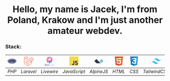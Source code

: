 <h1 align="center">Hello, my name is Jacek, I'm from Poland, Krakow and I'm just another amateur webdev.</h1>

<p> <h3>Stack:</h3> </p>

| <img src="php-original.svg" alt="PHP" width="30" height="30"> | <img src="laravel-original.svg" alt="Laravel" width="30" height="30"> | <img src="livewire-original-wordmark.svg" alt="Livewire" width="30" height="30"> | <img src="javascript-original.svg" alt="JavaScript" width="30" height="30"> | <img src="alpinejs-original.svg" alt="AlpineJS" width="30" height="30"> | <img src="html5-original.svg" alt="HTML" width="30" height="30"> | <img src="css3-original.svg" alt="CSS" width="30" height="30"> | <img src="tailwindcss-original.svg" alt="TailwindCSS" width="30" height="30"> | <img src="mysql-original.svg" alt="MySQL" width="30" height="30"> |
|:--:|:--:|:--:|:--:|:--:|:--:|:--:|:--:|:--:|
| *PHP* | *Laravel* | *Livewire* | *JavaScript* | *AlpineJS* | *HTML* | *CSS* | *TailwindCSS* | *MySQL* |

